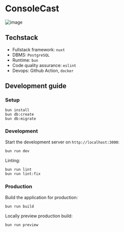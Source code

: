 # ConsoleCast

![image](https://github.com/user-attachments/assets/466ea067-aa67-4db7-abcd-2ec5b42b4dfe)
## Techstack

* Fullstack framework: `nuxt`
* DBMS: `PostgreSQL`
* Runtime: `bun`
* Code quality assurance: `eslint`
* Devops: Github Action, `docker`

## Development guide

### Setup

```
bun install
bun db:create
bun db:migrate
```

### Development

Start the development server on `http://localhost:3000`:

```bash
bun run dev
```

Linting:

```bash
bun run lint
bun run lint:fix
```

### Production

Build the application for production:

```bash
bun run build
```

Locally preview production build:

```bash
bun run preview
```
